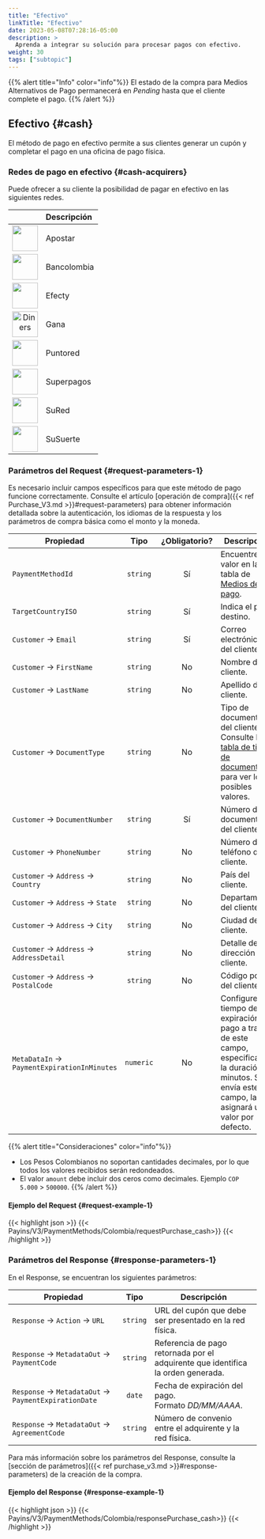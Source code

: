 ```yaml
---
title: "Efectivo"
linkTitle: "Efectivo"
date: 2023-05-08T07:28:16-05:00
description: >
  Aprenda a integrar su solución para procesar pagos con efectivo.
weight: 30
tags: ["subtopic"]
---
```


{{% alert title="Info" color="info"%}}
El estado de la compra para Medios Alternativos de Pago permanecerá en _Pending_ hasta que el cliente complete el pago.
{{% /alert %}}

## Efectivo {#cash}
El método de pago en efectivo permite a sus clientes generar un cupón y completar el pago en una oficina de pago física.

### Redes de pago en efectivo {#cash-acquirers}
Puede ofrecer a su cliente la posibilidad de pagar en efectivo en las siguientes redes.

<div id="shortTable"></div>

| | Descripción |
|:-----:|:-----|
| <img src="https://s3.amazonaws.com/gateway.prod.bamboopayment.com/payment-method-logos/Apostar_PhysicalNetwork.png" width="52" /> | Apostar |
| <img src="https://s3.amazonaws.com/gateway.prod.bamboopayment.com/payment-method-logos/Bancolombia_PhysicalNetwork.png" width="52" /> |  Bancolombia |
| <img src="https://s3.amazonaws.com/gateway.prod.bamboopayment.com/payment-method-logos/Efecty_PhysicalNetwork.png" width="52" /> |  Efecty |
| <img src="https://s3.amazonaws.com/gateway.prod.bamboopayment.com/payment-method-logos/Gana_PhysicalNetwork.png" alt="Diners" width="52" /> |  Gana |
| <img src="https://s3.amazonaws.com/gateway.prod.bamboopayment.com/payment-method-logos/Puntored_PhysicalNetwork.png" width="52" /> |  Puntored |
| <img src="https://s3.amazonaws.com/gateway.prod.bamboopayment.com/payment-method-logos/Superpagos_PhysicalNetwork.png" width="52" /> |  Superpagos |
| <img src="https://s3.amazonaws.com/gateway.prod.bamboopayment.com/payment-method-logos/Sured_PhysicalNetwork.png" width="52" /> |  SuRed |
| <img src="https://s3.amazonaws.com/gateway.prod.bamboopayment.com/payment-method-logos/Susuerte_PhysicalNetwork.png" width="52" /> |  SuSuerte |

### Parámetros del Request {#request-parameters-1}
Es necesario incluir campos específicos para que este método de pago funcione correctamente. Consulte el artículo [operación de compra]({{< ref Purchase_V3.md >}}#request-parameters) para obtener información detallada sobre la autenticación, los idiomas de la respuesta y los parámetros de compra básica como el monto y la moneda.

| Propiedad | Tipo | ¿Obligatorio? | Descripción |
|---|:-:|:-:|---|
| `PaymentMethodId` | `string` | Sí | Encuentre el valor en la tabla de [Medios de pago](/es/docs/payment-methods/colombia.html#payment-methods). |
| `TargetCountryISO` | `string` | Sí | Indica el país destino. |
| `Customer` → `Email` | `string` | Sí | Correo electrónico del cliente. |
| `Customer` → `FirstName` | `string` | No | Nombre del cliente. |
| `Customer` → `LastName` | `string` | No | Apellido del cliente. |
| `Customer` → `DocumentType` | `string` | No | Tipo de documento del cliente.<br>Consulte la [tabla de tipos de documento](/es/docs/payment-methods/colombia.html#document-types) para ver los posibles valores. |
| `Customer` → `DocumentNumber` | `string` | Sí | Número de documento del cliente. |
| `Customer` → `PhoneNumber` | `string` | No | Número de teléfono del cliente. |
| `Customer` → `Address` → `Country` | `string` | No | País del cliente. |
| `Customer` → `Address` → `State` | `string` | No | Departamento del cliente. |
| `Customer` → `Address` → `City` | `string` | No | Ciudad del cliente. |
| `Customer` → `Address` → `AddressDetail` | `string` | No | Detalle de la dirección del cliente. |
| `Customer` → `Address` → `PostalCode` | `string` | No | Código postal del cliente. |
| `MetaDataIn` → `PaymentExpirationInMinutes` | `numeric` | No | Configure el tiempo de expiración del pago a través de este campo, especificando la duración en minutos. Si no envía este campo, la API asignará un valor por defecto. |

{{% alert title="Consideraciones" color="info"%}}
* Los Pesos Colombianos no soportan cantidades decimales, por lo que todos los valores recibidos serán redondeados.
* El valor `amount` debe incluir dos ceros como decimales. Ejemplo `COP 5.000` > `500000`.
{{% /alert %}}

#### Ejemplo del Request {#request-example-1}
{{< highlight json >}}
{{< Payins/V3/PaymentMethods/Colombia/requestPurchase_cash>}}
{{< /highlight >}}

### Parámetros del Response {#response-parameters-1}
En el Response, se encuentran los siguientes parámetros:

| Propiedad | Tipo | Descripción |
|---|:-:|---|
| `Response` → `Action` → `URL` | `string` | URL del cupón que debe ser presentado en la red física. |
| `Response` → `MetadataOut` → `PaymentCode` | `string`  | Referencia de pago retornada por el adquirente que identifica la orden generada. |
| `Response` → `MetadataOut` → `PaymentExpirationDate` | `date` | Fecha de expiración del pago.<br>Formato _DD/MM/AAAA_. |
| `Response` → `MetadataOut` → `AgreementCode` | `string`  | Número de convenio entre el adquirente y la red física. |

Para más información sobre los parámetros del Response, consulte la [sección de parámetros]({{< ref purchase_v3.md >}}#response-parameters) de la creación de la compra.

#### Ejemplo del Response {#response-example-1} 
{{< highlight json >}}
{{< Payins/V3/PaymentMethods/Colombia/responsePurchase_cash>}}
{{< /highlight >}}